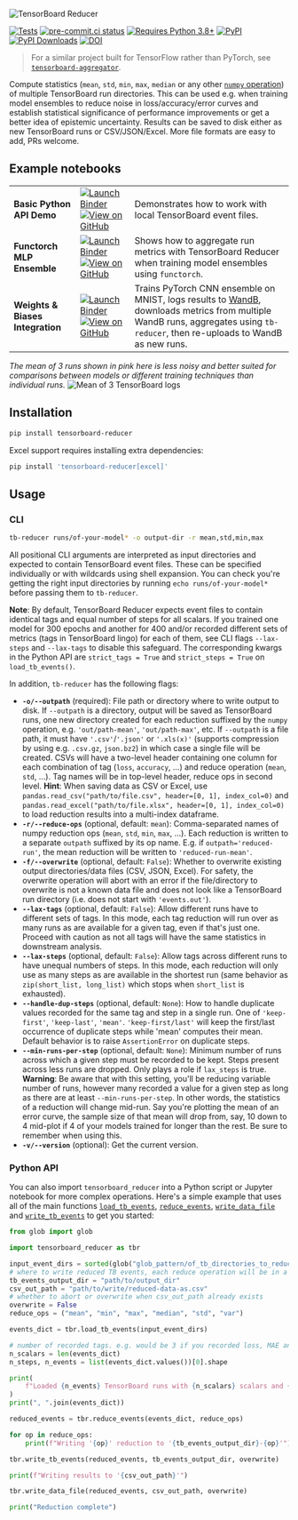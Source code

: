 ![TensorBoard Reducer](https://raw.githubusercontent.com/janosh/tensorboard-reducer/main/assets/tensorboard-reducer.svg)

[![Tests](https://github.com/janosh/tensorboard-reducer/actions/workflows/test.yml/badge.svg)](https://github.com/janosh/tensorboard-reducer/actions/workflows/test.yml)
[![pre-commit.ci status](https://results.pre-commit.ci/badge/github/janosh/tensorboard-reducer/main.svg)](https://results.pre-commit.ci/latest/github/janosh/tensorboard-reducer/main)
[![Requires Python 3.8+](https://img.shields.io/badge/Python-3.8+-blue.svg?logo=python)](https://python.org/downloads)
[![PyPI](https://img.shields.io/pypi/v/tensorboard-reducer?logo=pypi)](https://pypi.org/project/tensorboard-reducer?logo=pypi)
[![PyPI Downloads](https://img.shields.io/pypi/dm/tensorboard-reducer)](https://pypistats.org/packages/tensorboard-reducer)
[![DOI](https://zenodo.org/badge/354585417.svg)](https://zenodo.org/badge/latestdoi/354585417)

> For a similar project built for TensorFlow rather than PyTorch, see [`tensorboard-aggregator`](https://github.com/Spenhouet/tensorboard-aggregator).

Compute statistics (`mean`, `std`, `min`, `max`, `median` or any other [`numpy` operation](https://numpy.org/doc/stable/reference/routines.statistics)) of multiple TensorBoard run directories. This can be used e.g. when training model ensembles to reduce noise in loss/accuracy/error curves and establish statistical significance of performance improvements or get a better idea of epistemic uncertainty. Results can be saved to disk either as new TensorBoard runs or CSV/JSON/Excel. More file formats are easy to add, PRs welcome.

## Example notebooks

|                                  |                                                                                                                                                                                                                                                        |                                                                                                                                                                                                   |
| -------------------------------- | ------------------------------------------------------------------------------------------------------------------------------------------------------------------------------------------------------------------------------------------------------ | ------------------------------------------------------------------------------------------------------------------------------------------------------------------------------------------------- |
| **Basic Python API Demo**        | [![Launch Binder]](https://mybinder.org/v2/gh/janosh/tensorboard-reducer/main?labpath=examples%2Fbasic_python_api_example.ipynb)  [![View on GitHub]](https://github.com/janosh/tensorboard-reducer/blob/main/examples/basic_python_api_example.ipynb) | Demonstrates how to work with local TensorBoard event files.                                                                                                                                      |
| **Functorch MLP Ensemble**       | [![Launch Binder]](https://mybinder.org/v2/gh/janosh/tensorboard-reducer/main?labpath=examples%2Ffunctorch_mlp_ensemble.ipynb)  [![View on GitHub]](https://github.com/janosh/tensorboard-reducer/blob/main/examples/functorch_mlp_ensemble.ipynb)     | Shows how to aggregate run metrics with TensorBoard Reducer<br>when training model ensembles using `functorch`.                                                                                   |
| **Weights & Biases Integration** | [![Launch Binder]](https://mybinder.org/v2/gh/janosh/tensorboard-reducer/main?labpath=examples%2Fwandb_integration.ipynb)  [![View on GitHub]](https://github.com/janosh/tensorboard-reducer/blob/main/examples/wandb_integration.ipynb)               | Trains PyTorch CNN ensemble on MNIST, logs results to [WandB](https://wandb.ai), downloads metrics from multiple WandB runs, aggregates using `tb-reducer`, then re-uploads to WandB as new runs. |

[Launch Binder]: https://mybinder.org/badge_logo.svg
[View on GitHub]: https://img.shields.io/badge/View%20on-GitHub-darkblue?logo=github

_The mean of 3 runs shown in pink here is less noisy and better suited for comparisons between models or different training techniques than individual runs._
![Mean of 3 TensorBoard logs](https://raw.githubusercontent.com/janosh/tensorboard-reducer/main/assets/3-runs-mean.png)

## Installation

```sh
pip install tensorboard-reducer
```

Excel support requires installing extra dependencies:

```sh
pip install 'tensorboard-reducer[excel]'
```

## Usage

### CLI

```sh
tb-reducer runs/of-your-model* -o output-dir -r mean,std,min,max
```

All positional CLI arguments are interpreted as input directories and expected to contain TensorBoard event files. These can be specified individually or with wildcards using shell expansion. You can check you're getting the right input directories by running `echo runs/of-your-model*` before passing them to `tb-reducer`.

**Note**: By default, TensorBoard Reducer expects event files to contain identical tags and equal number of steps for all scalars. If you trained one model for 300 epochs and another for 400 and/or recorded different sets of metrics (tags in TensorBoard lingo) for each of them, see CLI flags `--lax-steps` and `--lax-tags` to disable this safeguard. The corresponding kwargs in the Python API are `strict_tags = True` and `strict_steps = True` on `load_tb_events()`.

In addition, `tb-reducer` has the following flags:

- **`-o/--outpath`** (required): File path or directory where to write output to disk. If `--outpath` is a directory, output will be saved as TensorBoard runs, one new directory created for each reduction suffixed by the `numpy` operation, e.g. `'out/path-mean'`, `'out/path-max'`, etc. If `--outpath` is a file path, it must have `'.csv'`/`'.json'` or `'.xls(x)'` (supports compression by using e.g. `.csv.gz`, `json.bz2`) in which case a single file will be created. CSVs will have a two-level header containing one column for each combination of tag (`loss`, `accuracy`, ...) and reduce operation (`mean`, `std`, ...). Tag names will be in top-level header, reduce ops in second level. **Hint**: When saving data as CSV or Excel, use `pandas.read_csv("path/to/file.csv", header=[0, 1], index_col=0)` and `pandas.read_excel("path/to/file.xlsx", header=[0, 1], index_col=0)` to load reduction results into a multi-index dataframe.
- **`-r/--reduce-ops`** (optional, default: `mean`): Comma-separated names of numpy reduction ops (`mean`, `std`, `min`, `max`, ...). Each reduction is written to a separate `outpath` suffixed by its op name. E.g. if `outpath='reduced-run'`, the mean reduction will be written to `'reduced-run-mean'`.
- **`-f/--overwrite`** (optional, default: `False`): Whether to overwrite existing output directories/data files (CSV, JSON, Excel). For safety, the overwrite operation will abort with an error if the file/directory to overwrite is not a known data file and does not look like a TensorBoard run directory (i.e. does not start with `'events.out'`).
- **`--lax-tags`** (optional, default: `False`): Allow different runs have to different sets of tags. In this mode, each tag reduction will run over as many runs as are available for a given tag, even if that's just one. Proceed with caution as not all tags will have the same statistics in downstream analysis.
- **`--lax-steps`** (optional, default: `False`): Allow tags across different runs to have unequal numbers of steps. In this mode, each reduction will only use as many steps as are available in the shortest run (same behavior as `zip(short_list, long_list)` which stops when `short_list` is exhausted).
- **`--handle-dup-steps`** (optional, default: `None`): How to handle duplicate values recorded for the same tag and step in a single run. One of `'keep-first'`, `'keep-last'`, `'mean'`. `'keep-first/last'` will keep the first/last occurrence of duplicate steps while 'mean' computes their mean. Default behavior is to raise `AssertionError` on duplicate steps.
- **`--min-runs-per-step`** (optional, default: `None`): Minimum number of runs across which a given step must be recorded to be kept. Steps present across less runs are dropped. Only plays a role if `lax_steps` is true. **Warning**: Be aware that with this setting, you'll be reducing variable number of runs, however many recorded a value for a given step as long as there are at least `--min-runs-per-step`. In other words, the statistics of a reduction will change mid-run. Say you're plotting the mean of an error curve, the sample size of that mean will drop from, say, 10 down to 4 mid-plot if 4 of your models trained for longer than the rest. Be sure to remember when using this.
- **`-v/--version`** (optional): Get the current version.

### Python API

You can also import `tensorboard_reducer` into a Python script or Jupyter notebook for more complex operations. Here's a simple example that uses all of the main functions [`load_tb_events`], [`reduce_events`], [`write_data_file`] and [`write_tb_events`] to get you started:

```py
from glob import glob

import tensorboard_reducer as tbr

input_event_dirs = sorted(glob("glob_pattern/of_tb_directories_to_reduce*"))
# where to write reduced TB events, each reduce operation will be in a separate subdirectory
tb_events_output_dir = "path/to/output_dir"
csv_out_path = "path/to/write/reduced-data-as.csv"
# whether to abort or overwrite when csv_out_path already exists
overwrite = False
reduce_ops = ("mean", "min", "max", "median", "std", "var")

events_dict = tbr.load_tb_events(input_event_dirs)

# number of recorded tags. e.g. would be 3 if you recorded loss, MAE and R^2
n_scalars = len(events_dict)
n_steps, n_events = list(events_dict.values())[0].shape

print(
    f"Loaded {n_events} TensorBoard runs with {n_scalars} scalars and {n_steps} steps each"
)
print(", ".join(events_dict))

reduced_events = tbr.reduce_events(events_dict, reduce_ops)

for op in reduce_ops:
    print(f"Writing '{op}' reduction to '{tb_events_output_dir}-{op}'")

tbr.write_tb_events(reduced_events, tb_events_output_dir, overwrite)

print(f"Writing results to '{csv_out_path}'")

tbr.write_data_file(reduced_events, csv_out_path, overwrite)

print("Reduction complete")
```

[`reduce_events`]: https://github.com/janosh/tensorboard-reducer/blob/6d3468610d2933a23bc355250f9c76e6b6bb0151/tensorboard_reducer/main.py#L12-L14
[`load_tb_events`]: https://github.com/janosh/tensorboard-reducer/blob/6d3468610d2933a23bc355250f9c76e6b6bb0151/tensorboard_reducer/load.py#L10-L16
[`write_data_file`]: https://github.com/janosh/tensorboard-reducer/blob/6d3468610d2933a23bc355250f9c76e6b6bb0151/tensorboard_reducer/write.py#L111-L115
[`write_tb_events`]: https://github.com/janosh/tensorboard-reducer/blob/6d3468610d2933a23bc355250f9c76e6b6bb0151/tensorboard_reducer/write.py#L45-L49
